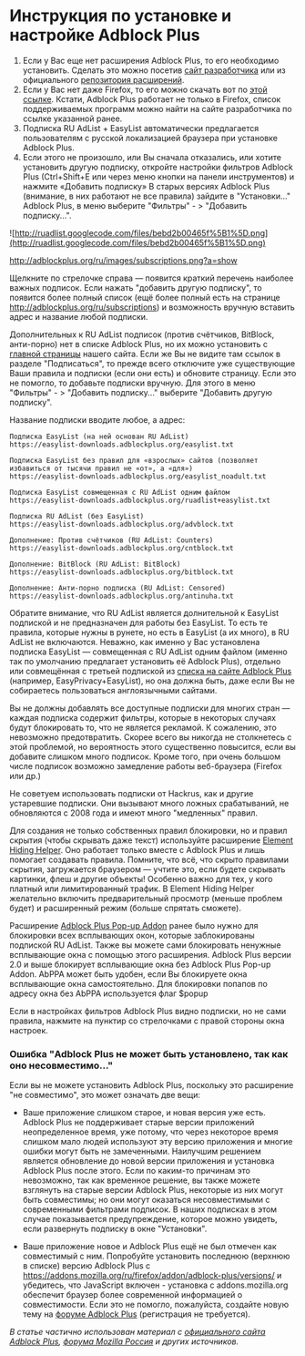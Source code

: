 # Инструкция по установке и настройке Adblock Plus #

  1. Если у Вас еще нет расширения Adblock Plus, то его необходимо установить. Сделать это можно посетив [сайт разработчика](http://adblockplus.org/ru/installation) или из официального [репозитория расширений](https://addons.mozilla.org/ru/firefox/addon/1865).
  1. Если у Вас нет даже Firefox, то его можно скачать вот по [этой ссылке](http://www.mozilla.com/). Кстати, Adblock Plus работает не только в Firefox, список поддерживаемых программ можно найти на сайте разработчика по ссылке указанной ранее.
  1. Подписка RU AdList + EasyList автоматически предлагается пользователям с русской локализацией браузера при установке Adblock Plus.
  1. Если этого не произошло, или Вы сначала отказались, или хотите установить другую подписку, откройте настройки фильтров Adblock Plus (Ctrl+Shift+E или через меню кнопки на панели инструментов) и нажмите «Добавить подписку» В старых версиях Adblock Plus (внимание, в них работают не все правила) зайдите в "Установки..." Adblock Plus, в меню выберите "Фильтры" - > "Добавить подписку...".

![http://ruadlist.googlecode.com/files/bebd2b00465f%5B1%5D.png](http://ruadlist.googlecode.com/files/bebd2b00465f%5B1%5D.png)

http://adblockplus.org/ru/images/subscriptions.png?a=show

Щелкните по стрелочке справа — появится краткий перечень наиболее важных подписок. Если нажать "добавить другую подписку", то появится более полный список (ещё более полный есть на странице http://adblockplus.org/ru/subscriptions) и возможность вручную вставить адрес и название любой подписки.

Дополнительных к RU AdList подписок (против счётчиков, BitBlock, анти-порно) нет в списке Adblock Plus, но их можно установить с [главной страницы](http://code.google.com/p/ruadlist/) нашего сайта. Если же Вы не видите там ссылок в разделе "Подписаться", то прежде всего отключите уже существующие Ваши правила и подписки (если они есть) и обновите страницу. Если это не помогло, то добавьте подписки вручную. Для этого в меню "Фильтры" - > "Добавить подписку..." выберите "Добавить другую подписку".

Название подписки вводите любое, а адрес:
```
Подписка EasyList (на ней основан RU AdList)
https://easylist-downloads.adblockplus.org/easylist.txt

Подписка EasyList без правил для «взрослых» сайтов (позволяет избавиться от тысячи правил не «от», а «для»)
https://easylist-downloads.adblockplus.org/easylist_noadult.txt

Подписка EasyList совмещенная с RU AdList одним файлом
https://easylist-downloads.adblockplus.org/ruadlist+easylist.txt

Подписка RU AdList (без EasyList)
https://easylist-downloads.adblockplus.org/advblock.txt

Дополнение: Против счётчиков (RU AdList: Counters)
https://easylist-downloads.adblockplus.org/cntblock.txt

Дополнение: BitBlock (RU AdList: BitBlock)
https://easylist-downloads.adblockplus.org/bitblock.txt

Дополнение: Анти-порно подписка (RU AdList: Censored)
https://easylist-downloads.adblockplus.org/antinuha.txt
```

Обратите внимание, что RU AdList является долнительной к EasyList подпиской и не предназначен для работы без EasyList. То есть те правила, которые нужны в рунете, но есть в EasyList (а их много), в RU AdList не включаются. Неважно, как именно у Вас установлена подписка EasyList — совмещенная с RU AdList одним файлом (именно так по умолчанию предлагает установить её Adblock Plus), отдельно или совмещённая с третьей подпиской из [списка на сайте Adblock Plus](http://adblockplus.org/ru/subscriptions) (например, EasyPrivacy+EasyList), но она должна быть, даже если Вы не собираетесь пользоваться англоязычными сайтами.

Вы не должны добавлять все доступные подписки для многих стран — каждая подписка содержит фильтры, которые в некоторых случаях будут блокировать то, что не является рекламой. К сожалению, это невозможно предотвратить. Скорее всего вы никогда не столкнетесь с этой проблемой, но вероятность этого существенно повысится, если вы добавите слишком много подписок. Кроме того, при очень большом числе подписок возможно замедление работы веб-браузера (Firefox или др.)

Не советуем использовать подписки от Hackrus, как и другие устаревшие подписки. Они вызывают много ложных срабатываний, не обновляются с 2008 года и имеют много "медленных" правил.

Для создания не только собственных правил блокировки, но и правил скрытия (чтобы скрывать даже текст) используйте расширение [Element Hiding Helper](http://adblockplus.org/en/elemhidehelper).
Оно работает только вместе с Adblock Plus и лишь помогает создавать правила. Помните, что всё, что скрыто правилами скрытия, загружается браузером — учтите это, если будете скрывать картинки, флеш и другие объекты! Особенно важно для тех, у кого платный или лимитированный трафик. В Element Hiding Helper желательно включить предварительный просмотр (меньше проблем будет) и расширенный режим (больше спрятать сможете).

Расширение [Adblock Plus Pop-up Addon](https://addons.mozilla.org/ru/firefox/addon/adblock-plus-pop-up-addon/) ранее было нужно для блокировки всех всплывающих окон, которые заблокированы подпиской RU AdList. Также вы можете сами блокировать ненужные всплывающие окна с помощью этого расширения. Adblock Plus версии 2.0 и выше блокирует всплывающие окна без Adblock Plus Pop-up Addon. AbPPA может быть удобен, если Вы блокируете окна всплывающие окна самостоятельно. Для блокировки попапов по адресу окна без AbPPA используется флаг $popup

Если в настройках фильтров Adblock Plus видно подписки, но не сами правила, нажмите на пунктир со стрелочками с правой стороны окна настроек.

### Ошибка "Adblock Plus не может быть установлено, так как оно несовместимо..." ###

Если вы не можете установить Adblock Plus, поскольку это расширение "не совместимо", это может означать две вещи:

  * Ваше приложение слишком старое, и новая версия уже есть. Adblock Plus не поддерживает старые версии приложений неопределенное время, уже потому, что через некоторое время слишком мало людей используют эту версию приложения и многие ошибки могут быть не замеченными. Наилучшим решением является обновление до новой версии приложения и установка Adblock Plus после этого. Если по каким-то причинам это невозможно, так как временное решение, вы также можете взглянуть на старые версии Adblock Plus, некоторые из них могут быть совместимы; но они могут оказаться несовместимыми с современными фильтрами подписок. В наших подписках в этом случае показывается предупреждение, которое можно увидеть, если развернуть подписку в окне "Установки".

  * Ваше приложение новое и Adblock Plus ещё не был отмечен как совместимый с ним. Попробуйте установить последнюю (верхнюю в списке) версию Adblock Plus с https://addons.mozilla.org/ru/firefox/addon/adblock-plus/versions/ и убедитесь, что JavaScript включен - установка с addons.mozilla.org обеспечит браузер более современной информацией о совместимости. Если это не помогло, пожалуйста, создайте новую тему на [форуме Adblock Plus](http://adblockplus.org/forum/) (регистрация не требуется).

_В статье частично использован материал с [официального сайта Adblock Plus](https://adblockplus.org/ru/), [форума Mozilla Россия](http://forum.mozilla-russia.org) и других источников._